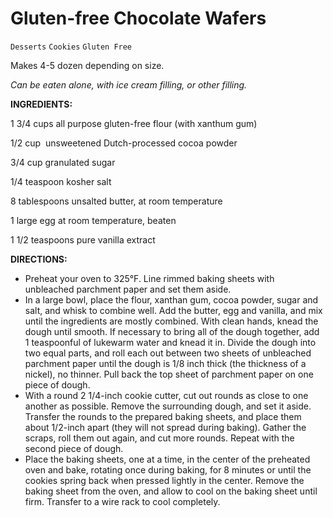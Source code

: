 # Gluten-free Chocolate Wafers

`Desserts` `Cookies` `Gluten Free`

Makes 4-5 dozen depending on size. 

_Can be eaten alone, with ice cream filling, or other filling._ 

**INGREDIENTS:**

1 3/4 cups all purpose gluten-free flour (with xanthum gum)

1/2 cup  unsweetened Dutch-processed cocoa powder

3/4 cup granulated sugar

1/4 teaspoon kosher salt

8 tablespoons unsalted butter, at room temperature

1 large egg at room temperature, beaten

1 1/2 teaspoons pure vanilla extract

**DIRECTIONS:**

- Preheat your oven to 325°F. Line rimmed baking sheets with unbleached parchment paper and set them aside. 
- In a large bowl, place the flour, xanthan gum, cocoa powder, sugar and salt, and whisk to combine well. Add the butter, egg and vanilla, and mix until the ingredients are mostly combined. With clean hands, knead the dough until smooth. If necessary to bring all of the dough together, add 1 teaspoonful of lukewarm water and knead it in. Divide the dough into two equal parts, and roll each out between two sheets of unbleached parchment paper until the dough is 1/8 inch thick (the thickness of a nickel), no thinner. Pull back the top sheet of parchment paper on one piece of dough.
- With a round 2 1/4-inch cookie cutter, cut out rounds as close to one another as possible. Remove the surrounding dough, and set it aside. Transfer the rounds to the prepared baking sheets, and place them about 1/2-inch apart (they will not spread during baking). Gather the scraps, roll them out again, and cut more rounds. Repeat with the second piece of dough.
- Place the baking sheets, one at a time, in the center of the preheated oven and bake, rotating once during baking, for 8 minutes or until the cookies spring back when pressed lightly in the center. Remove the baking sheet from the oven, and allow to cool on the baking sheet until firm. Transfer to a wire rack to cool completely.
